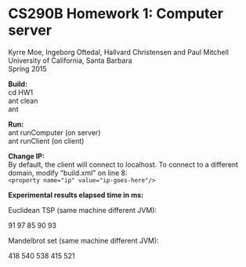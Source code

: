 # CS290B Homework 1: Computer server

Kyrre Moe, Ingeborg Oftedal, Hallvard Christensen and Paul Mitchell  
University of California, Santa Barbara  
Spring 2015  
  
**Build:**  
cd HW1  
ant clean  
ant  
  
**Run:**  
ant runComputer (on server)  
ant runClient (on client)  
  
**Change IP:**  
By default, the client will connect to localhost. To connect to a different domain, modify "build.xml" on line 8:  
```<property name="ip" value="ip-goes-here"/>```  

**Experimental results elapsed time in ms:**

Euclidean TSP (same machine different JVM):

91
97
85
90
93

Mandelbrot set (same machine different JVM):

418
540
538
415
521

